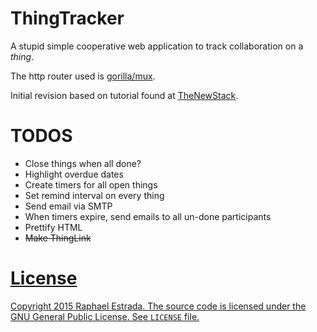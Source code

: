 # ThingTracker
A stupid simple cooperative web application to track collaboration on a *thing*.

The http router used is [gorilla/mux](https://github.com/gorilla/mux).

Initial revision based on tutorial found at [TheNewStack](http://thenewstack.io/make-a-restful-json-api-go/).

# TODOS
* Close things when all done?
* Highlight overdue dates
* Create timers for all open things
* Set remind interval on every thing
* Send email via SMTP
* When timers expire, send emails to all un-done participants
* Prettify HTML
* ~~Make ThingLink <a href>~~

# License
Copyright 2015 Raphael Estrada.
The source code is licensed under the GNU General Public License. See `LICENSE` file.
